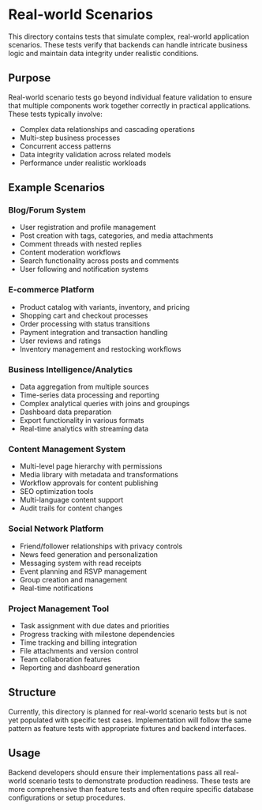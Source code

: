 # Real-world Scenarios

This directory contains tests that simulate complex, real-world application scenarios. These tests verify that backends can handle intricate business logic and maintain data integrity under realistic conditions.

## Purpose

Real-world scenario tests go beyond individual feature validation to ensure that multiple components work together correctly in practical applications. These tests typically involve:

- Complex data relationships and cascading operations
- Multi-step business processes
- Concurrent access patterns
- Data integrity validation across related models
- Performance under realistic workloads

## Example Scenarios

### Blog/Forum System
- User registration and profile management
- Post creation with tags, categories, and media attachments
- Comment threads with nested replies
- Content moderation workflows
- Search functionality across posts and comments
- User following and notification systems

### E-commerce Platform
- Product catalog with variants, inventory, and pricing
- Shopping cart and checkout processes
- Order processing with status transitions
- Payment integration and transaction handling
- User reviews and ratings
- Inventory management and restocking workflows

### Business Intelligence/Analytics
- Data aggregation from multiple sources
- Time-series data processing and reporting
- Complex analytical queries with joins and groupings
- Dashboard data preparation
- Export functionality in various formats
- Real-time analytics with streaming data

### Content Management System
- Multi-level page hierarchy with permissions
- Media library with metadata and transformations
- Workflow approvals for content publishing
- SEO optimization tools
- Multi-language content support
- Audit trails for content changes

### Social Network Platform
- Friend/follower relationships with privacy controls
- News feed generation and personalization
- Messaging system with read receipts
- Event planning and RSVP management
- Group creation and management
- Real-time notifications

### Project Management Tool
- Task assignment with due dates and priorities
- Progress tracking with milestone dependencies
- Time tracking and billing integration
- File attachments and version control
- Team collaboration features
- Reporting and dashboard generation

## Structure

Currently, this directory is planned for real-world scenario tests but is not yet populated with specific test cases. Implementation will follow the same pattern as feature tests with appropriate fixtures and backend interfaces.

## Usage

Backend developers should ensure their implementations pass all real-world scenario tests to demonstrate production readiness. These tests are more comprehensive than feature tests and often require specific database configurations or setup procedures.